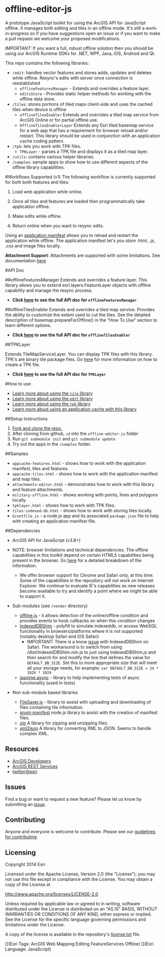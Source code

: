 offline-editor-js
=================

A prototype JavaScript toolkit for using the ArcGIS API for JavaScript offline. It manages both editing and tiles in an offline mode. It's still a work-in-progress so if you have suggestions open an issue or if you want to make a pull request we welcome your proposed modifications. 

*IMPORTANT:* If you want a full, robust offline solution then you should be using our ArcGIS Runtime SDKs for .NET, WPF, Java, iOS, Android and Qt.

This repo contains the following libraries:

- `/edit`: handles vector features and stores adds, updates and deletes while offline. Resync's edits with server once connection is reestablished
   * `offlineFeaturesManager` - Extends and overrides a feature layer.
   * `editsStore` - Provides static helper methods for working with the offline data store.
- `/tiles`: stores portions of tiled maps client-side and uses the cached tiles when device is offline
   * `offlineTilesEnabler` Extends and overrides a tiled map service from ArcGIS Online or for partial offline use.
   * `OfflineTilesEnablerLayer` Extends any Esri tiled basemap service for a web app that has a requirement for browser reload and/or restart. This library should be used in conjunction with an application cache coding pattern.
- `/tpk`: lets you work with TPK files.
   * `TPKLayer` - parses a TPK file and displays it as a tiled map layer.
- `/utils`: contains various helper libraries.
- `/samples`: sample apps to show how to use different aspects of the offline library capabilities.

#Workflows Supported (v1)
The following workflow is currently supported for both both features and tiles:

1) Load web application while online.
 
2) Once all tiles and features are loaded then programmatically take application offline. 

3) Make edits while offline.

4) Return online when you want to resync edits.

Using an [application manifest](https://developer.mozilla.org/en-US/docs/HTML/Using_the_application_cache) allows you to reload and restart the application while offline. The application manifest let's you store .html, .js, .css and image files locally.

__Attachment Support__: Attachments are supported with some limitations. See documentation [here](./doc/attachments.md)


#API Doc

##offlineFeaturesManager
Extends and overrides a feature layer. This library allows you to extend esri.layers.FeatureLayer objects with offline capability and manage the resync process.

* __Click [here](doc/offlinefeaturesmanager.md) to see the full API doc for `offlineFeaturesManager`__

 
##offlineTilesEnabler
Extends and overrides a tiled map service. Provides the ability to customize the extent used to cut the tiles. See the detailed description of basemap.prepareForOffline() in the "How To Use" section to learn different options.

* __Click [here](doc/offlinetilesenabler.md) to see the full API doc for `offlineTilesEnabler`__ 

##TPKLayer

Extends TileMapServiceLayer. You can display TPK files with this library. TPK's are binary tile package files. Go [here](http://resources.arcgis.com/en/help/main/10.1/index.html#//00170000017w000000) for more information on how to create a TPK file.

* __Click [here](doc/tpklayer.md) to see the full API doc for `TPKLayer`__ 

#How to use

* [Learn more about using the `tile` library](doc/howtousetiles.md)
* [Learn more about using the `edit` library](doc/howtouseeditlibrary.md)
* [Learn more about using the `tpk` library](doc/howtousetpklibrary.md)
* [Learn more abuut using an application cache with this library](doc/howtouseappcache.md)


##Setup Instructions

1. [Fork and clone the repo.](https://help.github.com/articles/fork-a-repo)
2. After cloning from github, `cd` into the `offline-editor-js` folder
3. Run `git submodule init` and `git submodule update`
4. Try out the apps in the `/samples` folder.


##Samples
* `appcache-features.html` - shows how to work with the application manifest, tiles and features.
* `appcache-tiles.html` - shows how to work with the application manifest and map tiles.
* `attachments-editor.html` - demonstrates how to work with this library and feature attachments.
* `military-offline.html` - shows working with points, lines and polygons locally.
* `tpklayer.html` - shows how to work with TPK files.
* `tiles-indexed-db.html` - shows how to work with storing tiles locally.
* `Gruntfile.js` - a node.js app and its associated `package.json` file to help with creating an application manifest file.


##Dependencies

* ArcGIS API for JavaScript (v3.8+)
* NOTE: browser limitations and technical dependencies. The offline capabilities in this toolkit depend on certain HTML5 capabilities being present in the browser. Go [here](doc/dependencies.md) for a detailed breakdown of the information.
	* We offer browser support for Chrome and Safari only, at this time. Some of the capabilities in the repository will not work on Internet Explorer. We continue to evaluate IE's capabilities as new releases become available to try and identify a point where we might be able to support it.  	

* Sub-modules (see `/vendor` directory)

   * [offline.js](https://github.com/hubspot/offline) - it allows detection of the online/offline condition and provides events to hook callbacks on when this condition changes
   * [IndexedDBShim](https://github.com/axemclion/IndexedDBShim) - polyfill to simulate indexeddb, or access WebSQL functionality in browsers/platforms where it is not supported (notably desktop Safari and iOS Safari)
   		- IMPORTANT: There is a know [issue](https://github.com/axemclion/IndexedDBShim/issues/115) with IndexedDBShim on Safari. The workaround is to switch from using /dist/IndexedDBShim.min.js to just using IndexedDBShim.js and then search for and modify the line that defines the value for `DEFAULT_DB_SIZE`. Set this to more appropriate size that will meet all your storage needs, for example: ```var DEFAULT_DB_SIZE = 24 * 1024 * 1024```
   * [jasmine.async](https://github.com/derickbailey/jasmine.async.git) - library to help implementing tests of async functionality (used in tests)

* Non sub-module based libraries
	* [FileSaver.js](https://github.com/Esri/offline-editor-js/blob/master/lib/tiles/README.md) - library to assist with uploading and downloading of files containing tile information.
	* [grunt-manifest](https://github.com/gunta/grunt-manifest) node.js library to assist with the creation of manifest files.
	* [zip](http://gildas-lormeau.github.io/zip.js/) A library for zipping and unzipping files. 
	* [xml2json](https://code.google.com/p/x2js/) A library for converting XML to JSON. Seems to handle complex XML. 

## Resources

* [ArcGIS Developers](http://developers.arcgis.com)
* [ArcGIS REST Services](http://resources.arcgis.com/en/help/arcgis-rest-api/)
* [twitter@esri](http://twitter.com/esri)

## Issues

Find a bug or want to request a new feature?  Please let us know by submitting an [issue](https://github.com/Esri/offline-editor-js/issues?state=open).

## Contributing

Anyone and everyone is welcome to contribute. Please see our [guidelines for contributing](https://github.com/esri/contributing).


## Licensing
Copyright 2014 Esri

Licensed under the Apache License, Version 2.0 (the "License");
you may not use this file except in compliance with the License.
You may obtain a copy of the License at

   http://www.apache.org/licenses/LICENSE-2.0

Unless required by applicable law or agreed to in writing, software
distributed under the License is distributed on an "AS IS" BASIS,
WITHOUT WARRANTIES OR CONDITIONS OF ANY KIND, either express or implied.
See the License for the specific language governing permissions and
limitations under the License.

A copy of the license is available in the repository's [license.txt]( license.txt) file.

[](Esri Tags: ArcGIS Web Mapping Editing FeatureServices Offline)
[](Esri Language: JavaScript)


